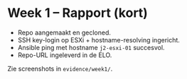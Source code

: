 # Week 1 – Rapport (kort)
- Repo aangemaakt en gecloned.
- SSH key-login op ESXi + hostname-resolving ingericht.
- Ansible ping met hostname `j2-esxi-01` succesvol.
- Repo-URL ingeleverd in de ELO.

Zie screenshots in `evidence/week1/`.
